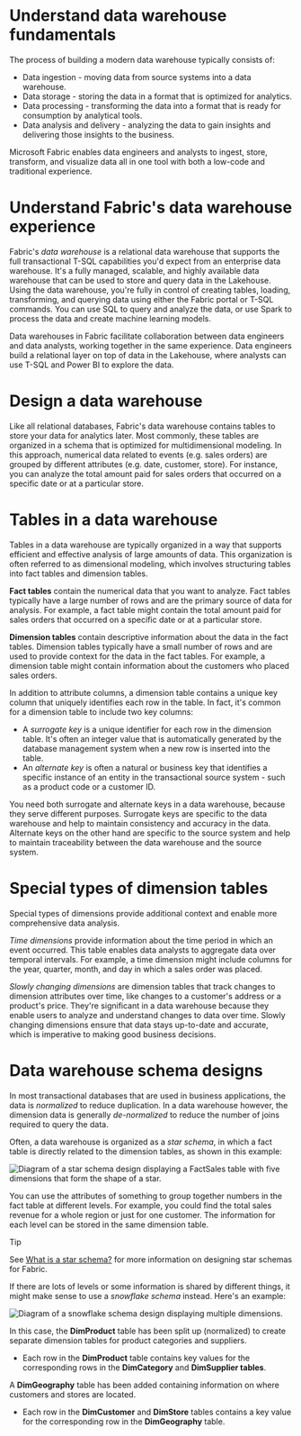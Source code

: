 
# 
# Understand data warehouse fundamentals

The process of building a modern data warehouse typically consists of:

- Data ingestion - moving data from source systems into a data warehouse.
- Data storage - storing the data in a format that is optimized for analytics.
- Data processing - transforming the data into a format that is ready for consumption by analytical tools.
- Data analysis and delivery - analyzing the data to gain insights and delivering those insights to the business.

Microsoft Fabric enables data engineers and analysts to ingest, store, transform, and visualize data all in one tool with both a low-code and traditional experience.

## 
# Understand Fabric's data warehouse experience

Fabric's *data warehouse* is a relational data warehouse that supports the full transactional T-SQL capabilities you'd expect from an enterprise data warehouse. It's a fully managed, scalable, and highly available data warehouse that can be used to store and query data in the Lakehouse. Using the data warehouse, you're fully in control of creating tables, loading, transforming, and querying data using either the Fabric portal or T-SQL commands. You can use SQL to query and analyze the data, or use Spark to process the data and create machine learning models.

Data warehouses in Fabric facilitate collaboration between data engineers and data analysts, working together in the same experience. Data engineers build a relational layer on top of data in the Lakehouse, where analysts can use T-SQL and Power BI to explore the data.

## 
# Design a data warehouse

Like all relational databases, Fabric's data warehouse contains tables to store your data for analytics later. Most commonly, these tables are organized in a schema that is optimized for multidimensional modeling. In this approach, numerical data related to events (e.g. sales orders) are grouped by different attributes (e.g. date, customer, store). For instance, you can analyze the total amount paid for sales orders that occurred on a specific date or at a particular store.

### 
# Tables in a data warehouse

Tables in a data warehouse are typically organized in a way that supports efficient and effective analysis of large amounts of data. This organization is often referred to as dimensional modeling, which involves structuring tables into fact tables and dimension tables.

**Fact tables** contain the numerical data that you want to analyze. Fact tables typically have a large number of rows and are the primary source of data for analysis. For example, a fact table might contain the total amount paid for sales orders that occurred on a specific date or at a particular store.

**Dimension tables** contain descriptive information about the data in the fact tables. Dimension tables typically have a small number of rows and are used to provide context for the data in the fact tables. For example, a dimension table might contain information about the customers who placed sales orders.

In addition to attribute columns, a dimension table contains a unique key column that uniquely identifies each row in the table. In fact, it's common for a dimension table to include two key columns:

- A *surrogate key* is a unique identifier for each row in the dimension table. It's often an integer value that is automatically generated by the database management system when a new row is inserted into the table.
- An *alternate key* is often a natural or business key that identifies a specific instance of an entity in the transactional source system - such as a product code or a customer ID.

You need both surrogate and alternate keys in a data warehouse, because they serve different purposes. Surrogate keys are specific to the data warehouse and help to maintain consistency and accuracy in the data. Alternate keys on the other hand are specific to the source system and help to maintain traceability between the data warehouse and the source system.

#### 
# Special types of dimension tables

Special types of dimensions provide additional context and enable more comprehensive data analysis.

*Time dimensions* provide information about the time period in which an event occurred. This table enables data analysts to aggregate data over temporal intervals. For example, a time dimension might include columns for the year, quarter, month, and day in which a sales order was placed.

*Slowly changing dimensions* are dimension tables that track changes to dimension attributes over time, like changes to a customer's address or a product's price. They're significant in a data warehouse because they enable users to analyze and understand changes to data over time. Slowly changing dimensions ensure that data stays up-to-date and accurate, which is imperative to making good business decisions.

### 
# Data warehouse schema designs

In most transactional databases that are used in business applications, the data is *normalized* to reduce duplication. In a data warehouse however, the dimension data is generally *de-normalized* to reduce the number of joins required to query the data.

Often, a data warehouse is organized as a *star schema*, in which a fact table is directly related to the dimension tables, as shown in this example:

![Diagram of a star schema design displaying a FactSales table with five dimensions that form the shape of a star.](../../wwl/get-started-data-warehouse/media/star-schema.png)

You can use the attributes of something to group together numbers in the fact table at different levels. For example, you could find the total sales revenue for a whole region or just for one customer. The information for each level can be stored in the same dimension table.

Tip

See [What is a star schema?](/en-us/power-bi/guidance/star-schema) for more information on designing star schemas for Fabric.

If there are lots of levels or some information is shared by different things, it might make sense to use a *snowflake schema* instead. Here's an example:

![Diagram of a snowflake schema design displaying multiple dimensions.](../../wwl/get-started-data-warehouse/media/snowflake-schema.png)

In this case, the **DimProduct** table has been split up (normalized) to create separate dimension tables for product categories and suppliers.

- Each row in the **DimProduct** table contains key values for the corresponding rows in the **DimCategory** and **DimSupplier tables**.

A **DimGeography** table has been added containing information on where customers and stores are located.

- Each row in the **DimCustomer** and **DimStore** tables contains a key value for the corresponding row in the **DimGeography** table.



